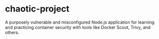 # chaotic-project
A purposely vulnerable and misconfigured Node.js application for learning and practicing container security with tools like Docker Scout, Trivy, and others.
